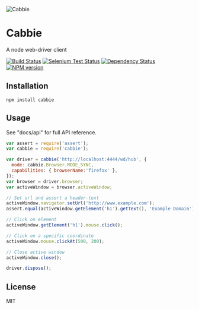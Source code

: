 ![Cabbie](logo.png)

# Cabbie

A node web-driver client

[![Build Status](https://img.shields.io/travis/ForbesLindesay/cabbie/master.svg)](https://travis-ci.org/ForbesLindesay/cabbie)
[![Selenium Test Status](https://saucelabs.com/buildstatus/cabbie)](https://saucelabs.com/u/cabbie)
[![Dependency Status](https://img.shields.io/david/ForbesLindesay/cabbie.svg)](https://david-dm.org/ForbesLindesay/cabbie)
[![NPM version](https://img.shields.io/npm/v/cabbie.svg)](https://www.npmjs.com/package/cabbie)

## Installation

    npm install cabbie

## Usage

See "docs/api" for full API reference.

```js
var assert = require('assert');
var cabbie = require('cabbie');

var driver = cabbie('http://localhost:4444/wd/hub', {
  mode: cabbie.Browser.MODE_SYNC,
  capabilities: { browserName:'firefox' },
});
var browser = driver.browser;
var activeWindow = browser.activeWindow;

// Set url and assert a header-text
activeWindow.navigator.setUrl('http://www.example.com');
assert.equal(activeWindow.getElement('h1').getText(), 'Example Domain');

// Click on element
activeWindow.getElement('h1').mouse.click();

// Click on a specific coordinate
activeWindow.mouse.clickAt(500, 200);

// Close active window
activeWindow.close();

driver.dispose();
```


## License

  MIT
